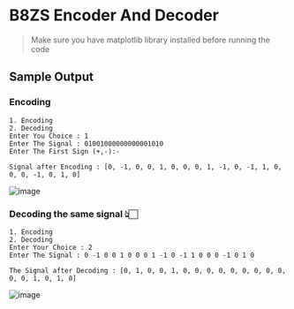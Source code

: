 # B8ZS Encoder And Decoder
> Make sure you have matplotlib library installed before running the code

Sample Output
-------------------
### Encoding
```
1. Encoding
2. Decoding
Enter You Choice : 1 
Enter The Signal : 01001000000000001010
Enter The First Sign (+,-):-

Signal after Encoding : [0, -1, 0, 0, 1, 0, 0, 0, 1, -1, 0, -1, 1, 0, 0, 0, -1, 0, 1, 0]
```
![image](https://user-images.githubusercontent.com/75158182/160883399-558ad915-fd0a-4d27-88f5-92c63dece6be.png)

### Decoding the same signal 👆🏻
```
1. Encoding
2. Decoding
Enter Your Choice : 2
Enter The Signal : 0 -1 0 0 1 0 0 0 1 -1 0 -1 1 0 0 0 -1 0 1 0

The Signal after Decoding : [0, 1, 0, 0, 1, 0, 0, 0, 0, 0, 0, 0, 0, 0, 0, 0, 1, 0, 1, 0]
```
![image](https://user-images.githubusercontent.com/75158182/160888260-1e695a88-4b4f-4f35-95d0-4d27fce0e3b0.png)
